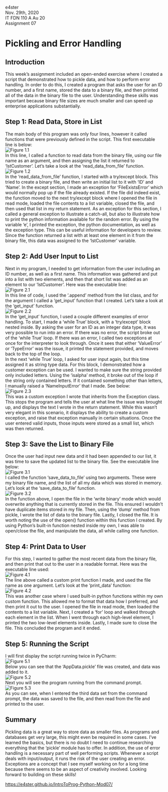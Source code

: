 e4ster   
Nov. 29th, 2020   
IT FDN 110 A Au 20   
Assignment 07   

# Pickling and Error Handling

## Introduction
This week’s assignment included an open-ended exercise where I created a script that demonstrated how to pickle data, and how to perform error handling.  In order to do this, I created a program that asks the user for an ID number, and a first name, stored the data to a binary file, and then printed all of the data in the binary file to the user.  Understanding these skills was important because binary file sizes are much smaller and can speed up enterprise applications substantially. 

## Step 1: Read Data, Store in List
The main body of this program was only four lines, however it called functions that were previously defined in the script. This first executable line is below:   
![Figure 1.1](https://e4ster.github.io/IntroToProg-Python-Mod07/figure%201.1.1.JPG "Figure 1.1")   
In this line, I called a function to read data from the binary file, using our file name as an argument, and then assigning the list it returned to ‘lstCustomer’.  Let’s take a look at the ‘read_data_from_file’ function.   
![Figure 1.2](https://e4ster.github.io/IntroToProg-Python-Mod07/figure%201.2.JPG "Figure 1.2")   
In the ‘read_data_from_file’ function, I started with a try/except block.  This tried to create a binary file, and then write an initial list to it with ‘ID’ and ‘Name’.  In the except section, I made an exception for ‘FileExistsError’ which would normally pop up if the file already existed.  If the file did indeed exist, the function moved to the next try/except block where I opened the file in read mode, loaded the file contents to a list variable, closed the file, and then used that list in my return statement.  As an exception for this section, I called a general exception to illustrate a catch-all, but also to illustrate how to print the python information available for the random error.  By using the variable ‘e’, I printed the exception, the python documentation, as well as the exception type.  This can be useful information for developers to review.  Since the function returned a list with at least one element in it from the binary file, this data was assigned to the ‘lstCustomer’ variable.   

## Step 2: Add User Input to List
Next in my program, I needed to get information from the user including an ID number, as well as a first name.  This information was gathered and put into a list with two elements, and then that short list was added as an element to our ‘lstCustomer’.  Here was the executable line:   
![Figure 2.1](https://e4ster.github.io/IntroToProg-Python-Mod07/figure%202.1.JPG "Figure 2.1")   
In this line of code, I used the ‘.append’ method from the list class, and for the argument I called a ‘get_input’ function that I created. Let’s take a look at the ‘get_input’ function.   
![Figure 2.2](https://e4ster.github.io/IntroToProg-Python-Mod07/figure%202.2.JPG "Figure 2.2")   
In the ‘get_input’ function, I used a couple different examples of error handling.  To start, I made a ‘while True’ block, with a ‘try/except’ block nested inside.  By asking the user for an ID as an integer data type, it was very possible to run into an error.  If there was no error, the script broke out of the ‘while True’ loop.  If there was an error, I called two exceptions at once for the interpreter to look through.  Once it sees that either ‘ValueError’ or ‘TypeError’ was the issue, it printed the statement provided, and moves back to the top of the loop.   
In the next ‘while True’ loop, I asked for user input again, but this time assigned it as string type data.  For this block, I demonstrated how a customer exception can be used.  I wanted to make sure the string provided only included letters.  Using the ‘isalpha’ method, it broke out of the loop if the string only contained letters.  If it contained something other than letters, I manually raised a ‘NameInputError’ that I made. See below:   
![Figure 2.3](https://e4ster.github.io/IntroToProg-Python-Mod07/figure%202.3.JPG "Figure 2.3")   
This was a custom exception I wrote that inherits from the Exception class.  This stops the program and tells the user at what line the issue was brought up, and displays the text I wrote in the return statement.  While this wasn’t very elegant in this scenario, it displays the ability to create a custom exception, and raise that exception manually in certain situations.  Once the user entered valid inputs, those inputs were stored as a small list, which was then returned.   

## Step 3: Save the List to Binary File
Once the user had input new data and it had been appended to our list, it was time to save the updated list to the binary file.  See the executable line below:   
![Figure 3.1](https://e4ster.github.io/IntroToProg-Python-Mod07/figure%203.1.JPG "Figure 3.1")   
I called the function ‘save_data_to_file’ using two arguments.  These were my binary file name, and the list of all my data which was stored in memory.  Let’s look at the ‘save_data_to_file’ function.   
![Figure 3.2](https://e4ster.github.io/IntroToProg-Python-Mod07/figure%203.2.JPG "Figure 3.2")   
In the function above, I open the file in the ‘write binary’ mode which would overwrite anything that is currently stored in the file.  This ensured I wouldn’t have duplicate items stored in my file.  Then, using the ‘dump’ method from pickle, I wrote the list of data to the binary file.  Lastly, I closed the file.  It is worth noting the use of the open() function within this function I created.  By using Python’s built-in function nested inside my own, I was able to open/close the file, and manipulate the data, all while calling one function.   

## Step 4: Print Data to User   
For this step, I wanted to gather the most recent data from the binary file, and then print that out to the user in a readable format.  Here was the executable line used:   
![Figure 4.1](https://e4ster.github.io/IntroToProg-Python-Mod07/figure%204.1.JPG "Figure 4.1")   
The line above called a custom print function I made, and used the file name as one argument.  Let’s look at the ‘print_data’ function:   
![Figure 4.2](https://e4ster.github.io/IntroToProg-Python-Mod07/figure%204.2.JPG "Figure 4.2")   
This was another case where I used built-in python functions within my own custom function.  This allowed me to format that data how I preferred, and then print it out to the user.  I opened the file in read mode, then loaded the contents to a list variable.  Next, I created a ‘for’ loop and walked through each element in the list.  When I went through each high-level element, I printed the two low-level elements inside.  Lastly, I made sure to close the file.  This concluded the program and it ended.   

## Step 5: Running the Script
I will first display the script running twice in PyCharm:   
![Figure 5.1](https://e4ster.github.io/IntroToProg-Python-Mod07/figure%205.1.JPG "Figure 5.1")   
Below you can see that the ‘AppData.pickle’ file was created, and data was added to it.   
![Figure 5.2](https://e4ster.github.io/IntroToProg-Python-Mod07/figure%205.2.JPG "Figure 5.2")   
Next you will see the program running from the command prompt.   
![Figure 5.3](https://e4ster.github.io/IntroToProg-Python-Mod07/figure%205.3.JPG "Figure 5.3")   
As you can see, when I entered the third data set from the command prompt, the data was saved to the file, and then read from the file and printed to the user.   

## Summary
Pickling data is a great way to store data as smaller files.  As programs and databases get very large, this might even be required in some cases.  I’ve learned the basics, but there is no doubt I need to continue researching everything that the ‘pickle’ module has to offer.  In addition, the use of error handling is a necessary part of well performing scripts.  Whenever a script deals with input/output, it runs the risk of the user creating an error.  Exceptions are a concept that I see myself working on for a long time because there seems to be an aspect of creativity involved.  Looking forward to building on these skills!   

https://e4ster.github.io/IntroToProg-Python-Mod07/
